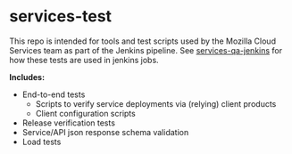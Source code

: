 services-test
=============

This repo is intended for tools and test scripts used by the Mozilla Cloud 
Services team as part of the Jenkins pipeline. See [services-qa-jenkins](https://github.com/mozilla-services/services-qa-jenkins) for how these tests are used in jenkins jobs.

**Includes:**
* End-to-end tests
  * Scripts to verify service deployments via (relying) client products
  * Client configuration scripts
* Release verification tests
* Service/API json response schema validation
* Load tests

